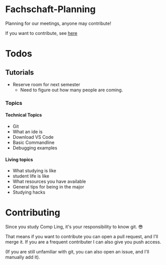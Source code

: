# Fachschaft-Planning


Planning for our meetings, anyone may contribute!

If you want to contribute, see [here](#contributing)

# Todos

## Tutorials

- Reserve room for next semester 
  - Need to figure out how many people are coming. 

### Topics

#### Technical Topics
- Git
- What an ide is
- Download VS Code
- Basic Commandline
- Debugging examples

#### Living topics 
- What studying is like 
- student life is like
- What resources you have available
- General tips for being in the major
- Studying hacks



# Contributing

Since you study Comp Ling, it's your responsibility to know git. 😎  

That means if you want to contribute you can open a pull request, and I'll merge it.
If you are a frequent contributer I can also give you push access. 

(If you are still unfamiliar with git, you can also open an issue, and I'll manually add it). 





